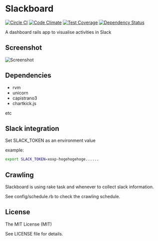 # Slackboard

[![Circle CI](https://circleci.com/gh/takashyx/slackboard/tree/master.svg?style=svg)](https://circleci.com/gh/takashyx/slackboard/tree/master)
[![Code Climate](https://codeclimate.com/github/takashyx/slackboard/badges/gpa.svg)](https://codeclimate.com/github/takashyx/slackboard)
[![Test Coverage](https://codeclimate.com/github/takashyx/slackboard/badges/coverage.svg)](https://codeclimate.com/github/takashyx/slackboard/coverage)
[![Dependency Status](https://gemnasium.com/takashyx/slackboard.svg)](https://gemnasium.com/takashyx/slackboard)

A dashboard rails app to visualise activities in Slack

## Screenshot
![Screenshot](https://raw.github.com/wiki/takashyx/slackboard/images/screenshot.png)

## Dependencies

- rvm
- unicorn
- capistrano3
- chartkick.js

etc

## Slack integration
Set SLACK_TOKEN as an environment value

example:

```bash
export SLACK_TOKEN=xoxp-hogehogehoge......
```

## Crawling

Slackboard is using rake task and whenever to collect slack information.

See config/schedule.rb to check the crawling schedule.

## License
The MIT License (MIT)

See LICENSE file for details.